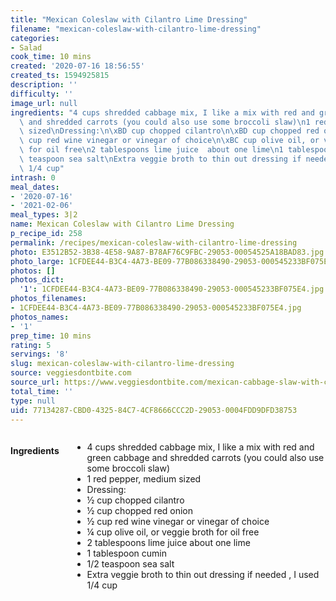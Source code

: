 ```yaml
---
title: "Mexican Coleslaw with Cilantro Lime Dressing"
filename: "mexican-coleslaw-with-cilantro-lime-dressing"
categories:
- Salad
cook_time: 10 mins
created: '2020-07-16 18:56:55'
created_ts: 1594925815
description: ''
difficulty: ''
image_url: null
ingredients: "4 cups shredded cabbage mix, I like a mix with red and green cabbage\
  \ and shredded carrots (you could also use some broccoli slaw)\n1 red pepper, medium\
  \ sized\nDressing:\n\xBD cup chopped cilantro\n\xBD cup chopped red onion\n\xBD\
  \ cup red wine vinegar or vinegar of choice\n\xBC cup olive oil, or veggie broth\
  \ for oil free\n2 tablespoons lime juice  about one lime\n1 tablespoon cumin\n1/2\
  \ teaspoon sea salt\nExtra veggie broth to thin out dressing if needed , I used\
  \ 1/4 cup"
intrash: 0
meal_dates:
- '2020-07-16'
- '2021-02-06'
meal_types: 3|2
name: Mexican Coleslaw with Cilantro Lime Dressing
p_recipe_id: 258
permalink: /recipes/mexican-coleslaw-with-cilantro-lime-dressing
photo: E3512B52-3B38-4E58-9A87-B78AF76C9FBC-29053-00054525A18BAD83.jpg
photo_large: 1CFDEE44-B3C4-4A73-BE09-77B086338490-29053-000545233BF075E4.jpg
photos: []
photos_dict:
  '1': 1CFDEE44-B3C4-4A73-BE09-77B086338490-29053-000545233BF075E4.jpg
photos_filenames:
- 1CFDEE44-B3C4-4A73-BE09-77B086338490-29053-000545233BF075E4.jpg
photos_names:
- '1'
prep_time: 10 mins
rating: 5
servings: '8'
slug: mexican-coleslaw-with-cilantro-lime-dressing
source: veggiesdontbite.com
source_url: https://www.veggiesdontbite.com/mexican-cabbage-slaw-with-cumin-lime-dressing/
total_time: ''
type: null
uid: 77134287-CBD0-4325-84C7-4CF8666CCC2D-29053-0004FDD9DFD38753
---
```

<div class="large-8 medium-7 columns" id="writeup">	</div><!-- #writeup -->
</div><!-- #row-one -->
<div class="row" id="row-two">	<div class="medium-4 small-5 columns"><h4 id="ingredients">Ingredients</h4><div class="box box-ingredients content"><ul>
<li>4 cups shredded cabbage mix, I like a mix with red and green cabbage and shredded carrots (you could also use some broccoli slaw)</li>
<li>1 red pepper, medium sized</li>
<li>Dressing:</li>
<li>½ cup chopped cilantro</li>
<li>½ cup chopped red onion</li>
<li>½ cup red wine vinegar or vinegar of choice</li>
<li>¼ cup olive oil, or veggie broth for oil free</li>
<li>2 tablespoons lime juice  about one lime</li>
<li>1 tablespoon cumin</li>
<li>1/2 teaspoon sea salt</li>
<li>Extra veggie broth to thin out dressing if needed , I used 1/4 cup</li>
</ul>
</div>	</div>	<div class="medium-6 small-7 columns">	</div>	<div class="medium-2 columns" id="photo-sidebar">